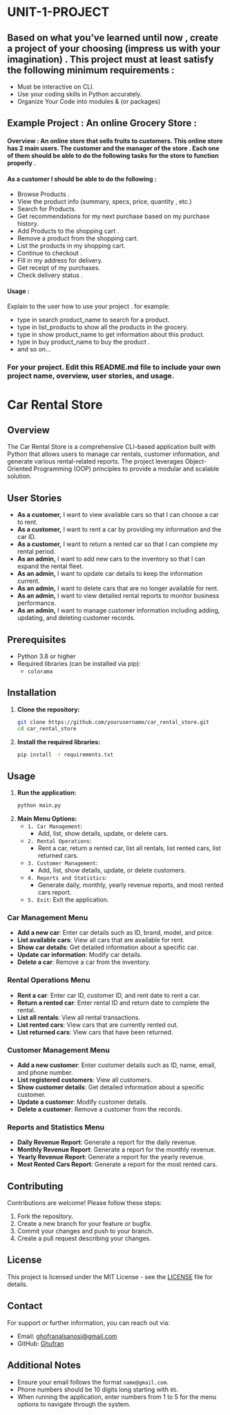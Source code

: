# UNIT-1-PROJECT



## Based on what you’ve learned until now , create a project of your choosing (impress us with your imagination) . This project must at least satisfy the following minimum requirements :

- Must be interactive on CLI.
- Use your coding skills in Python accurately.
- Organize Your Code into modules & (or packages)

## Example Project :  An online Grocery Store :

#### Overview : An online store that sells fruits to customers. This online store has 2 main users. The customer and the manager of the store . Each one of them should be able to do the following tasks for the store to function properly . 

#### As a customer I should be able to do the following :
- Browse  Products . 
- View the product info (summary, specs, price, quantity , etc.)
- Search for Products.
- Get recommendations for my next purchase based on my purchase history.
- Add Products to the shopping cart .
- Remove a product from the shopping cart.
- List the products in my shopping cart. 
- Continue to checkout . 
- Fill in my address for delivery.
- Get receipt of my purchases.
- Check delivery status . 



#### Usage :
 Explain to the user how to use your project . 
 for example:
 - type in search product_name to search for a product.
 - type in list_products to show all the products in the grocery.
 - type in show product_name to get information about this product.
 - type in buy product_name to buy the product . 
 - and so on...


### For your project. Edit this README.md file to include your own project name,  overview, user stories, and usage. 

# Car Rental Store

## Overview
The Car Rental Store is a comprehensive CLI-based application built with Python that allows users to manage car rentals, customer information, and generate various rental-related reports. The project leverages Object-Oriented Programming (OOP) principles to provide a modular and scalable solution.

## User Stories
- **As a customer,** I want to view available cars so that I can choose a car to rent.
- **As a customer,** I want to rent a car by providing my information and the car ID.
- **As a customer,** I want to return a rented car so that I can complete my rental period.
- **As an admin,** I want to add new cars to the inventory so that I can expand the rental fleet.
- **As an admin,** I want to update car details to keep the information current.
- **As an admin,** I want to delete cars that are no longer available for rent.
- **As an admin,** I want to view detailed rental reports to monitor business performance.
- **As an admin,** I want to manage customer information including adding, updating, and deleting customer records.

## Prerequisites
- Python 3.8 or higher
- Required libraries (can be installed via pip):
  - `colorama`

## Installation
1. **Clone the repository:**
   ```bash
   git clone https://github.com/yourusername/car_rental_store.git
   cd car_rental_store
   ```
2. **Install the required libraries:**
   ```bash
   pip install -r requirements.txt
   ```

## Usage
1. **Run the application:**
   ```bash
   python main.py
   ```
2. **Main Menu Options:**
   - `1. Car Management`:
     - Add, list, show details, update, or delete cars.
   - `2. Rental Operations`:
     - Rent a car, return a rented car, list all rentals, list rented cars, list returned cars.
   - `3. Customer Management`:
     - Add, list, show details, update, or delete customers.
   - `4. Reports and Statistics`:
     - Generate daily, monthly, yearly revenue reports, and most rented cars report.
   - `5. Exit`: Exit the application.

### Car Management Menu
- **Add a new car**: Enter car details such as ID, brand, model, and price.
- **List available cars**: View all cars that are available for rent.
- **Show car details**: Get detailed information about a specific car.
- **Update car information**: Modify car details.
- **Delete a car**: Remove a car from the inventory.

### Rental Operations Menu
- **Rent a car**: Enter car ID, customer ID, and rent date to rent a car.
- **Return a rented car**: Enter rental ID and return date to complete the rental.
- **List all rentals**: View all rental transactions.
- **List rented cars**: View cars that are currently rented out.
- **List returned cars**: View cars that have been returned.

### Customer Management Menu
- **Add a new customer**: Enter customer details such as ID, name, email, and phone number.
- **List registered customers**: View all customers.
- **Show customer details**: Get detailed information about a specific customer.
- **Update a customer**: Modify customer details.
- **Delete a customer**: Remove a customer from the records.

### Reports and Statistics Menu
- **Daily Revenue Report**: Generate a report for the daily revenue.
- **Monthly Revenue Report**: Generate a report for the monthly revenue.
- **Yearly Revenue Report**: Generate a report for the yearly revenue.
- **Most Rented Cars Report**: Generate a report for the most rented cars.

## Contributing
Contributions are welcome! Please follow these steps:
1. Fork the repository.
2. Create a new branch for your feature or bugfix.
3. Commit your changes and push to your branch.
4. Create a pull request describing your changes.

## License
This project is licensed under the MIT License - see the [LICENSE](LICENSE) file for details.

## Contact
For support or further information, you can reach out via:
- Email: ghofranalsanosi@gmail.com
- GitHub: [Ghufran](https://github.com/ghufran)

## Additional Notes
- Ensure your email follows the format `name@gmail.com`.
- Phone numbers should be 10 digits long starting with `05`.
- When running the application, enter numbers from 1 to 5 for the menu options to navigate through the system.
